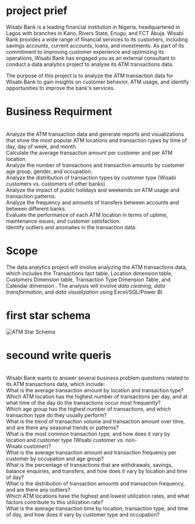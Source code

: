 # project prief
Wisabi Bank is a leading financial institution in Nigeria, headquartered in Lagos with branches in Kano, Rivers State, Enugu, and FCT Abuja. Wisabi Bank provides a wide range of financial services to its customers, including savings accounts, current accounts, loans, and investments. As part of its commitment to improving customer experience and optimizing its operations, Wisabi Bank has engaged you as an external consultant to conduct a data analytics project to analyse its ATM transactions data.

The purpose of this project is to analyze the ATM transaction data for Wisabi Bank to gain insights on customer behavior, ATM usage, and identify opportunities to improve the bank's services.
 # Business Requirment

<br>	Analyze the ATM transaction data and generate reports and visualizations that show the most popular ATM locations and transaction types by time of day, day of week, and month.
<br>	Calculate the average transaction amount per customer and per ATM location.
<br>	Analyze the number of transactions and transaction amounts by customer age group, gender, and occupation.
<br>	Analyze the distribution of transaction types by customer type (Wisabi customers vs. customers of other banks).
<br>	Analyze the impact of public holidays and weekends on ATM usage and transaction patterns.
<br>	Analyze the frequency and amounts of transfers between accounts and between different banks.
<br>	Evaluate the performance of each ATM location in terms of uptime, maintenance issues, and customer satisfaction.
<br>	Identify outliers and anomalies in the transaction data.

 # Scope
The data analytics project will involve analyzing the ATM transactions data, which includes the Transactions fact table,
Location dimension table,
Customers Dimension table,
Transaction Type Dimension Table,
 and Calendar dimension
. The analysis will involve *data cleaning*, *data transformation*, and *data visualization* using Excel/SQL/Power BI.
# first star schema
![ATM Star Schema](https://github.com/Mario-farouk/ATM/assets/136117708/e378fc26-dbda-461c-850a-a8b8ac0f113a)
 # secound write queris 
<br> Wisabi Bank wants to answer several business problem questions related to its ATM transactions data, which include:
<br>	What is the average transaction amount by location and transaction type?
<br>	Which ATM location has the highest number of transactions per day, and at what time of the day do the transactions occur most frequently?
<br>	Which age group has the highest number of transactions, and which transaction type do they usually perform?
<br>	What is the trend of transaction volume and transaction amount over time, and are there any seasonal trends or patterns?
<br>	What is the most common transaction type, and how does it vary by location and customer type (Wisabi customer vs. non-<br>Wisabi customer)?
<br>	What is the average transaction amount and transaction frequency per customer by occupation and age group?
<br>	What is the percentage of transactions that are withdrawals, savings, balance enquiries, and transfers, and how does it vary by location and time of day?
<br>	What is the distribution of transaction amounts and transaction frequency, and are there any outliers?
<br>	Which ATM locations have the highest and lowest utilization rates, and what factors contribute to this utilization rate?
<br>	What is the average transaction time by location, transaction type, and time of day, and how does it vary by customer type and occupation?


